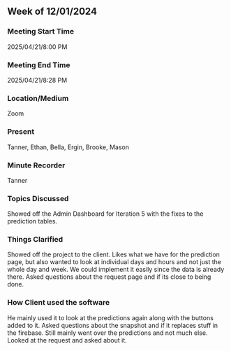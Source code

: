 ## Week of 12/01/2024
### Meeting Start Time

2025/04/21/8:00 PM

### Meeting End Time

2025/04/21/8:28 PM

### Location/Medium

Zoom

### Present

Tanner, Ethan, Bella, Ergin, Brooke, Mason

### Minute Recorder

Tanner

### Topics Discussed

Showed off the Admin Dashboard for Iteration 5 with the fixes to the prediction tables.

### Things Clarified

Showed off the project to the client. 
Likes what we have for the prediction page, but also wanted to look at individual days and hours and not just the whole day and week. 
We could implement it easily since the data is already there.
Asked questions about the request page and if its close to being done.

### How Client used the software

He mainly used it to look at the predictions again along with the buttons added to it.
Asked questions about the snapshot and if it replaces stuff in the firebase.
Still mainly went over the predictions and not much else.
Looked at the request and asked about it.
